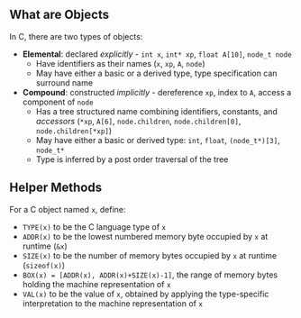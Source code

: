 ## What are Objects

In C, there are two types of objects:
- **Elemental**: declared *explicitly* - `int x`, `int* xp`, `float A[10]`, `node_t node`
	- Have identifiers as their names (`x`, `xp`, `A`, `node`)
	- May have either a basic or a derived type, type specification can surround name
- **Compound**: constructed *implicitly* - dereference `xp`, index to `A`, access a component of `node`
	- Has a tree structured name combining identifiers, constants, and *accessors* (`*xp`, `A[6]`, `node.children`, `node.children[0]`, `node.children[*xp]`)
	- May have either a basic or derived type: `int`, `float`, `(node_t*)[3]`, `node_t*` 
	- Type is inferred by a post order traversal of the tree

## Helper Methods

For a C object named `x`, define:
- `TYPE(x)` to be the C language type of `x`
- `ADDR(x)` to be the lowest numbered memory byte occupied by `x` at runtime (`&x`)
- `SIZE(x)` to be the number of memory bytes occupied by `x` at runtime (`sizeof(x)`)
- `BOX(x) = [ADDR(x), ADDR(x)+SIZE(x)-1]`, the range of memory bytes holding the machine representation of `x`
- `VAL(x)` to be the value of `x`, obtained by applying the type-specific interpretation to the machine representation of `x`
